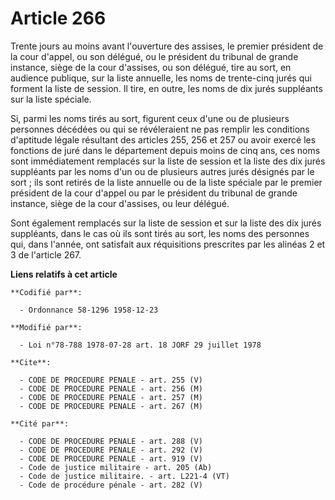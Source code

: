 # Article 266

Trente jours au moins avant l'ouverture des assises, le premier président de la cour d'appel, ou son délégué, ou le président
du tribunal de grande instance, siège de la cour d'assises, ou son délégué, tire au sort, en audience publique, sur la liste
annuelle, les noms de trente-cinq jurés qui forment la liste de session. Il tire, en outre, les noms de dix jurés suppléants
sur la liste spéciale.

Si, parmi les noms tirés au sort, figurent ceux d'une ou de plusieurs personnes décédées ou qui se révéleraient ne pas
remplir les conditions d'aptitude légale résultant des articles 255, 256 et 257 ou avoir exercé les fonctions de juré dans le
département depuis moins de cinq ans, ces noms sont immédiatement remplacés sur la liste de session et la liste des dix jurés
suppléants par les noms d'un ou de plusieurs autres jurés désignés par le sort ; ils sont retirés de la liste annuelle ou de
la liste spéciale par le premier président de la cour d'appel ou par le président du tribunal de grande instance, siège de la
cour d'assises, ou leur délégué.

Sont également remplacés sur la liste de session et sur la liste des dix jurés suppléants, dans le cas où ils sont tirés au
sort, les noms des personnes qui, dans l'année, ont satisfait aux réquisitions prescrites par les alinéas 2 et 3 de l'article
267.

**Liens relatifs à cet article**

	**Codifié par**:

	  - Ordonnance 58-1296 1958-12-23

	**Modifié par**:

	  - Loi n°78-788 1978-07-28 art. 18 JORF 29 juillet 1978

	**Cite**:

	  - CODE DE PROCEDURE PENALE - art. 255 (V)
	  - CODE DE PROCEDURE PENALE - art. 256 (M)
	  - CODE DE PROCEDURE PENALE - art. 257 (M)
	  - CODE DE PROCEDURE PENALE - art. 267 (M)

	**Cité par**:

	  - CODE DE PROCEDURE PENALE - art. 288 (V)
	  - CODE DE PROCEDURE PENALE - art. 292 (V)
	  - CODE DE PROCEDURE PENALE - art. 919 (V)
	  - Code de justice militaire - art. 205 (Ab)
	  - Code de justice militaire. - art. L221-4 (VT)
	  - Code de procédure pénale - art. 282 (V)
